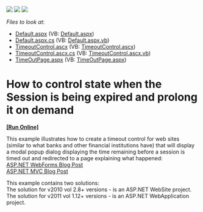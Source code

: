 <!-- default badges list -->
![](https://img.shields.io/endpoint?url=https://codecentral.devexpress.com/api/v1/VersionRange/128566337/11.2.12%2B)
[![](https://img.shields.io/badge/Open_in_DevExpress_Support_Center-FF7200?style=flat-square&logo=DevExpress&logoColor=white)](https://supportcenter.devexpress.com/ticket/details/E3302)
[![](https://img.shields.io/badge/📖_How_to_use_DevExpress_Examples-e9f6fc?style=flat-square)](https://docs.devexpress.com/GeneralInformation/403183)
<!-- default badges end -->
<!-- default file list -->
*Files to look at*:

* [Default.aspx](./CS/WebApp/Default.aspx) (VB: [Default.aspx](./VB/WebApp/Default.aspx))
* [Default.aspx.cs](./CS/WebApp/Default.aspx.cs) (VB: [Default.aspx.vb](./VB/WebApp/Default.aspx.vb))
* [TimeoutControl.ascx](./CS/WebApp/TimeoutControl.ascx) (VB: [TimeoutControl.ascx](./VB/WebApp/TimeoutControl.ascx))
* [TimeoutControl.ascx.cs](./CS/WebApp/TimeoutControl.ascx.cs) (VB: [TimeoutControl.ascx.vb](./VB/WebApp/TimeoutControl.ascx.vb))
* [TimeOutPage.aspx](./CS/WebApp/TimeOutPage.aspx) (VB: [TimeOutPage.aspx](./VB/WebApp/TimeOutPage.aspx))
<!-- default file list end -->
# How to control state when the Session is being expired and prolong it on demand
<!-- run online -->
**[[Run Online]](https://codecentral.devexpress.com/e3302/)**
<!-- run online end -->


<p>This example illustrates how to create a timeout control for web sites (similar to what banks and other financial institutions have) that will display a modal popup dialog displaying the time remaining before a session is timed out and redirected to a page explaining what happened:<br />
<a href="http://community.devexpress.com/blogs/aspnet/archive/2011/06/15/asp-net-how-to-show-a-popup-warning-before-session-timeout.aspx"><u>ASP.NET WebForms Blog Post</u></a><br />
<a href="http://community.devexpress.com/blogs/aspnet/archive/2011/07/11/asp-net-mvc-how-to-show-a-popup-warning-before-session-timeout-aspnetmvc.aspx"><u>ASP.NET MVC Blog Post</u></a></p><p>This example contains two solutions:<br />
The solution for v2010 vol 2.8+ versions - is an ASP.NET WebSite project.<br />
The solution for v2011 vol 1.12+ versions - is an ASP.NET WebApplication project.</p>

<br/>


